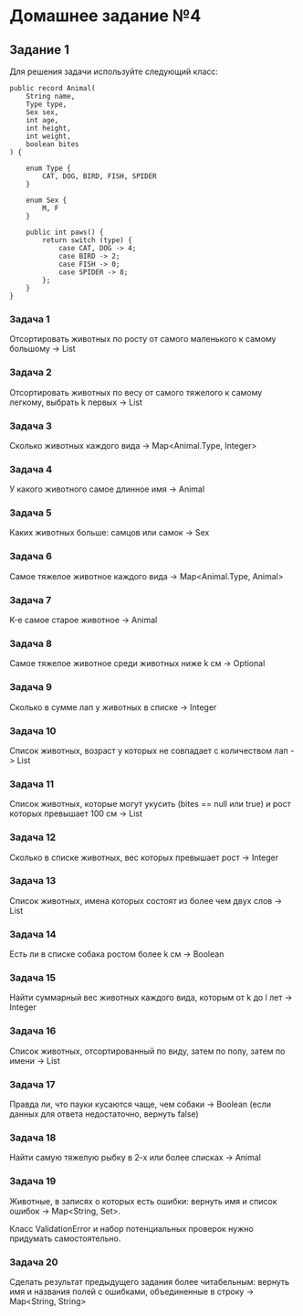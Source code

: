 # Домашнее задание №4

## Задание 1

Для решения задачи используйте следующий класс:

    public record Animal(
        String name,
        Type type,
        Sex sex,
        int age,
        int height,
        int weight,
        boolean bites
    ) {
    
        enum Type {
            CAT, DOG, BIRD, FISH, SPIDER
        }

        enum Sex {
            M, F
        }

        public int paws() {
            return switch (type) {
                case CAT, DOG -> 4;
                case BIRD -> 2;
                case FISH -> 0;
                case SPIDER -> 8;
            };
        }
    }


### Задача 1
Отсортировать животных по росту от самого маленького к самому большому -> List<Animal>

### Задача 2
Отсортировать животных по весу от самого тяжелого к самому легкому, выбрать k первых -> List<Animal>

### Задача 3
Сколько животных каждого вида -> Map<Animal.Type, Integer>

### Задача 4
У какого животного самое длинное имя -> Animal

### Задача 5
Каких животных больше: самцов или самок -> Sex

### Задача 6
Самое тяжелое животное каждого вида -> Map<Animal.Type, Animal>

### Задача 7
K-е самое старое животное -> Animal

### Задача 8
Самое тяжелое животное среди животных ниже k см -> Optional<Animal>

### Задача 9
Сколько в сумме лап у животных в списке -> Integer

### Задача 10
Список животных, возраст у которых не совпадает с количеством лап -> List<Animal>

### Задача 11
Список животных, которые могут укусить (bites == null или true) и рост которых превышает 100 см -> List<Animal>

### Задача 12
Сколько в списке животных, вес которых превышает рост -> Integer

### Задача 13
Список животных, имена которых состоят из более чем двух слов -> List<Animal>

### Задача 14
Есть ли в списке собака ростом более k см -> Boolean

### Задача 15
Найти суммарный вес животных каждого вида, которым от k до l лет -> Integer

### Задача 16
Список животных, отсортированный по виду, затем по полу, затем по имени -> List<Integer>

### Задача 17
Правда ли, что пауки кусаются чаще, чем собаки -> Boolean (если данных для ответа недостаточно, вернуть false)

### Задача 18
Найти самую тяжелую рыбку в 2-х или более списках -> Animal

### Задача 19
Животные, в записях о которых есть ошибки: вернуть имя и список ошибок -> Map<String, Set<ValidationError>>.

Класс ValidationError и набор потенциальных проверок нужно придумать самостоятельно.

### Задача 20
Сделать результат предыдущего задания более читабельным: вернуть имя и названия полей с ошибками, объединенные в 
строку -> Map<String, String>
